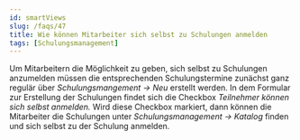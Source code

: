 ```yaml
---
id: smartViews
slug: /faqs/47
title: Wie können Mitarbeiter sich selbst zu Schulungen anmelden
tags: [Schulungsmanagement]
---
```

Um Mitarbeitern die Möglichkeit zu geben, sich selbst zu Schulungen anzumelden müssen die entsprechenden Schulungstermine zunächst ganz regulär über *Schulungsmangement -> Neu* erstellt werden. In dem Formular zur Erstellung der Schulungen findet sich die Checkbox *Teilnehmer können sich selbst anmelden.* Wird diese Checkbox markiert, dann können die Mitarbeiter die Schulungen unter *Schulungsmanagement -> Katalog* finden und sich selbst zu der Schulung anmelden. 